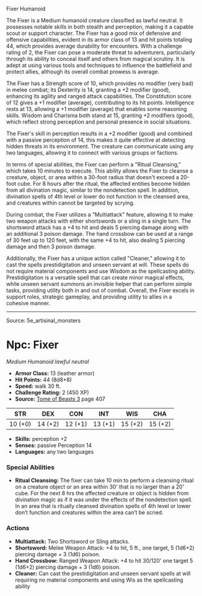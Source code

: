 <MonsterName/>Fixer</MonsterName>
<CreatureType/>Humanoid</CreatureType>

<summary>The Fixer is a Medium humanoid creature classified as lawful neutral. It possesses notable skills in both stealth and perception, making it a capable scout or support character. The Fixer has a good mix of defensive and offensive capabilities, evident in its armor class of 13 and hit points totaling 44, which provides average durability for encounters. With a challenge rating of 2, the Fixer can pose a moderate threat to adventurers, particularly through its ability to conceal itself and others from magical scrutiny. It is adept at using various tools and techniques to influence the battlefield and protect allies, although its overall combat prowess is average.</summary>

<detail>

The Fixer has a Strength score of 10, which provides no modifier (very bad) in melee combat; its Dexterity is 14, granting a +2 modifier (good), enhancing its agility and ranged attack capabilities. The Constitution score of 12 gives a +1 modifier (average), contributing to its hit points. Intelligence rests at 13, allowing a +1 modifier (average) that enables some reasoning skills. Wisdom and Charisma both stand at 15, granting +2 modifiers (good), which reflect strong perception and personal presence in social situations.

The Fixer's skill in perception results in a +2 modifier (good) and combined with a passive perception of 14, this makes it quite effective at detecting hidden threats in its environment. The creature can communicate using any two languages, allowing it to connect with various groups or factions.

In terms of special abilities, the Fixer can perform a "Ritual Cleansing," which takes 10 minutes to execute. This ability allows the Fixer to cleanse a creature, object, or area within a 30-foot radius that doesn't exceed a 20-foot cube. For 8 hours after the ritual, the affected entities become hidden from all divination magic, similar to the nondetection spell. In addition, divination spells of 4th level or lower do not function in the cleansed area, and creatures within cannot be targeted by scrying.

During combat, the Fixer utilizes a "Multiattack" feature, allowing it to make two weapon attacks with either shortswords or a sling in a single turn. The shortsword attack has a +4 to hit and deals 5 piercing damage along with an additional 3 poison damage. The hand crossbow can be used at a range of 30 feet up to 120 feet, with the same +4 to hit, also dealing 5 piercing damage and then 3 poison damage.

Additionally, the Fixer has a unique action called "Cleaner," allowing it to cast the spells prestidigitation and unseen servant at will. These spells do not require material components and use Wisdom as the spellcasting ability. Prestidigitation is a versatile spell that can create minor magical effects, while unseen servant summons an invisible helper that can perform simple tasks, providing utility both in and out of combat. Overall, the Fixer excels in support roles, strategic gameplay, and providing utility to allies in a cohesive manner.</detail>



---

Source: 5e_artisinal_monsters

# Npc: Fixer

*Medium* *Humanoid* *lawful neutral*

- **Armor Class:** 13 (leather armor)
- **Hit Points:** 44 (8d8+8)
- **Speed:** walk 30 ft.
- **Challenge Rating:** 2 (450 XP)
- **Source:** [Tome of Beasts 3](https://koboldpress.com/kpstore/product/tome-of-beasts-3-for-5th-edition/) page 407

| STR | DEX | CON | INT | WIS | CHA |
| --- | --- | --- | --- | --- | --- |
| 10 (+0) | 14 (+2) | 12 (+1) | 13 (+1) | 15 (+2) | 15 (+2) |

- **Skills:** perception +2
- **Senses:** passive Perception 14
- **Languages:** any two languages

### Special Abilities

- **Ritual Cleansing:** The fixer can take 10 min to perform a cleansing ritual on a creature object or an area within 30' that is no larger than a 20' cube. For the next 8 hrs the affected creature or object is hidden from divination magic as if it was under the effects of the nondetection spell. In an area that is ritually cleansed divination spells of 4th level or lower don’t function and creatures within the area can’t be scried.

### Actions

- **Multiattack:** Two Shortsword or Sling attacks.
- **Shortsword:** Melee Weapon Attack: +4 to hit, 5 ft., one target, 5 (1d6+2) piercing damage + 3 (1d6) poison.
- **Hand Crossbow:** Ranged Weapon Attack: +4 to hit 30/120' one target 5 (1d6+2) piercing damage + 3 (1d6) poison.
- **Cleaner:** Can cast the prestidigitation and unseen servant spells at will requiring no material components and using Wis as the spellcasting ability




